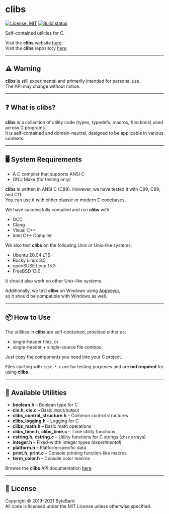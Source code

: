 # clibs

[![License: MIT](https://img.shields.io/badge/License-MIT-yellow.svg)](https://opensource.org/licenses/MIT)
[![Build status](https://ci.appveyor.com/api/projects/status/69a3u5o6wm3itj8w?svg=true)](https://ci.appveyor.com/project/cwchentw/clibs)

Self-contained utilities for C.

Visit the **clibs** website [here](https://cwchentw.github.io/clibs/html/index.html).  
Visit the **clibs** repository [here](https://github.com/cwchentw/clibs/).

---

## ⚠️ Warning

**clibs** is still experimental and primarily intended for personal use.  
The API may change without notice.

---

## ❓ What is clibs?

**clibs** is a collection of utility code (types, typedefs, macros, functions) used across C programs.  
It is self-contained and domain-neutral, designed to be applicable in various contexts.

---

## 🖥️ System Requirements

- A C compiler that supports ANSI C
- GNU Make (for testing only)

**clibs** is written in ANSI C (C89). However, we have tested it with C89, C99, and C11.  
You can use it with either classic or modern C codebases.

We have successfully compiled and run **clibs** with:

- GCC
- Clang
- Visual C++
- Intel C++ Compiler

We also test **clibs** on the following Unix or Unix-like systems:

- Ubuntu 20.04 LTS
- Rocky Linux 8.5
- openSUSE Leap 15.3
- FreeBSD 13.0

It should also work on other Unix-like systems.

Additionally, we test **clibs** on Windows using [AppVeyor](https://www.appveyor.com/),  
so it should be compatible with Windows as well.

---

## 📦 How to Use

The utilities in **clibs** are self-contained, provided either as:

- single-header files, or
- single-header + single-source file combos.

Just copy the components you need into your C project.

Files starting with `test_*.c` are for testing purposes and are **not required** for using **clibs**.

---

## 🧰 Available Utilities

- **boolean.h** – Boolean type for C
- **cio.h**, **cio.c** – Basic input/output
- **clibs_control_structure.h** – Common control structures
- **clibs_logging.h** – Logging for C
- **clibs_math.h** – Basic math operations
- **clibs_time.h**, **clibs_time.c** – Time utility functions
- **cstring.h**, **cstring.c** – Utility functions for C strings (`char` arrays)
- **integer.h** – Fixed-width integer types (*experimental*)
- **platform.h** – Platform-specific data
- **print.h**, **print.c** – Console printing function-like macros
- **term_color.h** – Console color macros

Browse the **clibs** API documentation [here](https://cwchentw.github.io/clibs/html/index.html).

---

## 📝 License

Copyright © 2019–2021 ByteBard  
All code is licensed under the MIT License unless otherwise specified.
